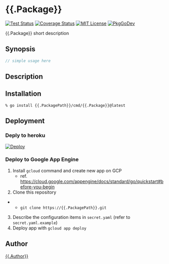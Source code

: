{{.Package}}
=======

[![Test Status](https://github.com/{{.Owner}}/{{.Package}}/workflows/test/badge.svg?branch={{.Branch}})][actions]
[![Coverage Status](https://codecov.io/gh/{{.Owner}}/{{.Package}}/branch/{{.Branch}}/graph/badge.svg)][codecov]
[![MIT License](http://img.shields.io/badge/license-MIT-blue.svg?style=flat-square)][license]
[![PkgGoDev](https://pkg.go.dev/badge/{{.PackagePath}})][PkgGoDev]

[actions]: https://github.com/{{.Owner}}/{{.Package}}/actions?workflow=test
[codecov]: https://codecov.io/gh/{{.Owner}}/{{.Package}}
[license]: https://{{.GitHubHost}}/{{.Owner}}/{{.Package}}/blob/{{.Branch}}/LICENSE
[PkgGoDev]: https://pkg.go.dev/{{.PackagePath}}

{{.Package}} short description

## Synopsis

```go
// simple usage here
```

## Description

## Installation

```console
% go install {{.PackagePath}}/cmd/{{.Package}}@latest
```
## Deployment

### Deply to heroku

[![Deploy](https://www.herokucdn.com/deploy/button.svg)](https://heroku.com/deploy)

### Deploy to Google App Engine

1. Install `gcloud` command and create new app on GCP
    - ref. https://cloud.google.com/appengine/docs/standard/go/quickstart#before-you-begin
2. Clone this repository
-   - `git clone https://{{.PackagePath}}.git`
3. Describe the configuration items in `secret.yaml` (refer to `secret.yaml.example`)
4. Deploy app with `gcloud app deploy`

## Author

[{{.Author}}](https://{{.GitHubHost}}/{{.Author}})
